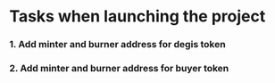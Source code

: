 # Tasks when launching the project

### 1. Add minter and burner address for degis token

### 2. Add minter and burner address for buyer token
